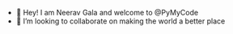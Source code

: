 - :wave: Hey! I am Neerav Gala and welcome to @PyMyCode
- :raised_hands: I’m looking to collaborate on making the world a better place

